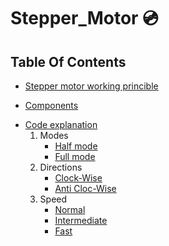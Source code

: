 # Stepper_Motor :cd:
## Table Of Contents
 * [Stepper motor working princible](http://localhost/)
 + [Components](http://localhost/)
 - [Code explanation](http://localhost/)
    1. Modes
       * [Half mode](http://localhost/) 
       * [Full mode](http://localhost/)  
    2. Directions      
       * [Clock-Wise](http://localhost/)
       * [Anti Cloc-Wise](http://localhost/)
    3. Speed      
       * [Normal](http://localhost/)
       * [Intermediate](http://localhost/)
       * [Fast](http://localhost/)
